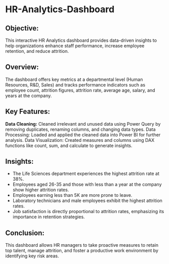 # HR-Analytics-Dashboard

## Objective:
This interactive HR Analytics dashboard provides data-driven insights to help organizations enhance staff performance, increase employee retention, and reduce attrition.

## Overview:
The dashboard offers key metrics at a departmental level (Human Resources, R&D, Sales) and tracks performance indicators such as employee count, attrition figures, attrition rate, average age, salary, and years at the company.

## Key Features:
**Data Cleaning:** Cleaned irrelevant and unused data using Power Query by removing duplicates, renaming columns, and changing data types.
Data Processing: Loaded and applied the cleaned data into Power BI for further analysis.
Data Visualization: Created measures and columns using DAX functions like count, sum, and calculate to generate insights.

## Insights:
- The Life Sciences department experiences the highest attrition rate at 38%.
- Employees aged 26-35 and those with less than a year at the company show higher attrition rates.
- Employees earning less than 5K are more prone to leave.
- Laboratory technicians and male employees exhibit the highest attrition rates.
- Job satisfaction is directly proportional to attrition rates, emphasizing its importance in retention strategies.

## Conclusion:
This dashboard allows HR managers to take proactive measures to retain top talent, manage attrition, and foster a productive work environment by identifying key risk areas.


